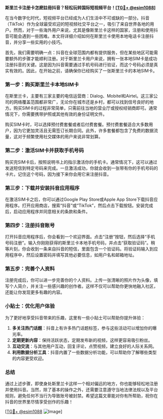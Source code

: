 **斯里兰卡注册卡怎麽註冊抖音？轻松玩转国际短视频平台！[[TG💪+ @esim1088](https://t.me/s/esim1088)]**

在当今数字化时代，短视频平台已经成为人们生活中不可或缺的一部分。抖音（TikTok）作为全球最受欢迎的短视频社交平台之一，吸引了来自世界各地的用户。然而，对于一些海外用户来说，尤其是像斯里兰卡这样的国家，注册和使用抖音可能会遇到一些困难。本文将详细介绍如何在斯里兰卡使用本地电话卡注册抖音，并分享一些实用的小技巧。

首先，我们需要明确一点：抖音在全球范围内都有提供服务，但在某些地区可能需要额外的步骤才能顺利注册。对于斯里兰卡用户来说，拥有一张本地SIM卡是成功注册抖音的关键。这是因为抖音需要通过手机号码进行验证，而这个号码必须是真实有效的。因此，在开始之前，请确保你已经购买了一张斯里兰卡的本地SIM卡。

### 第一步：购买斯里兰卡本地SIM卡

在斯里兰卡，主要有三家主要的电信运营商：Dialog、Mobitel和Airtel。这三家公司的网络覆盖范围都非常广，无论你在城市还是乡村，都可以找到信号良好的地方。购买SIM卡的过程非常简单，只需前往当地的营业厅或授权经销商即可。通常情况下，你需要携带护照或其他有效的身份证明文件。

购买SIM卡时，可以选择预付费套餐或者后付费套餐。预付费套餐适合大多数用户，因为它更加灵活且无需签订长期合同。此外，许多套餐都包含了免费的数据流量，这对于频繁使用社交媒体的用户来说非常划算。

### 第二步：激活SIM卡并获取手机号码

购买完SIM卡后，按照说明书上的指示激活你的手机卡。通常情况下，这可以通过发送短信到特定号码来完成。一旦激活成功，你就会收到一张带有你的手机号码的卡片。记住这个号码，因为接下来你会用它来注册抖音。

### 第三步：下载并安装抖音应用程序

在激活SIM卡之后，你可以通过Google Play Store或Apple App Store下载抖音应用程序。打开应用商店，搜索“抖音”或“TikTok”，然后点击下载按钮。安装完成后，启动应用程序并同意相关的条款和条件。

### 第四步：注册抖音账号

打开抖音应用程序后，你会看到一个欢迎界面。点击“注册”按钮，然后选择“手机号码注册”。输入你刚刚获得的斯里兰卡本地手机号码，并点击“获取验证码”。稍等片刻，你会收到一条来自抖音的短信，里面包含一个验证码。将验证码输入到应用程序中，然后设置密码并填写其他必要信息，如用户名和邮箱地址。

### 第五步：完善个人资料

注册完成后，你可以进一步完善你的个人资料。上传一张清晰的照片作为头像，填写个人简介，并关注一些感兴趣的创作者。这样不仅可以帮助你更快地融入社区，还能让你发现更多有趣的内容。

### 小贴士：优化用户体验

为了更好地享受抖音带来的乐趣，这里有一些小贴士可以帮助你提升体验：

1. **多关注热门话题**：抖音上有许多热门话题标签，参与这些活动可以增加你的曝光率。
2. **定期更新内容**：保持活跃状态，定期发布新的视频，这样更容易吸引粉丝。
3. **互动交流**：与其他用户互动，回复评论，点赞视频，建立良好的人际关系网。
4. **利用数据分析工具**：抖音内置了一些数据分析功能，可以帮助你了解哪些类型的内容更受欢迎。

### 总结

通过上述步骤，即使身处斯里兰卡这样一个相对偏远的地方，你也能够轻松地注册并使用抖音。当然，除了基本的操作之外，还需要注意遵守当地法律法规以及平台规则，避免任何不当行为导致账号被封禁。希望这篇文章能对你有所帮助，祝你在抖音的世界里尽情享受创作的乐趣！

[[TG💪+ @esim1088](https://t.me/s/esim1088) ![Image](https://i.postimg.cc/4NQfJmqS/Snipaste-2025-05-13-00-14-12.png)]